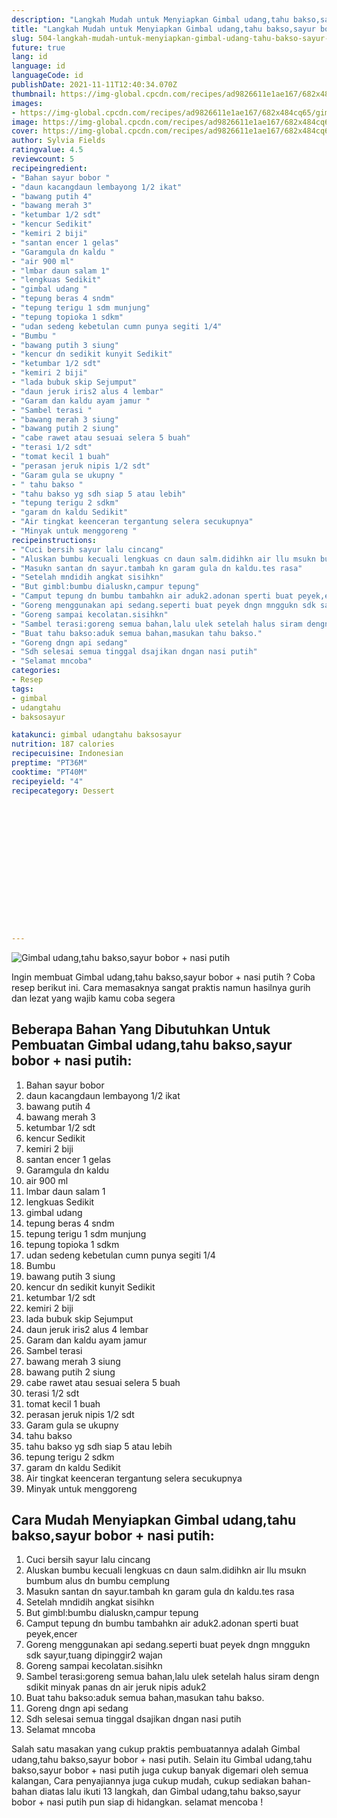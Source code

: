 ```yaml
---
description: "Langkah Mudah untuk Menyiapkan Gimbal udang,tahu bakso,sayur bobor + nasi putih, Bikin Ngiler"
title: "Langkah Mudah untuk Menyiapkan Gimbal udang,tahu bakso,sayur bobor + nasi putih, Bikin Ngiler"
slug: 504-langkah-mudah-untuk-menyiapkan-gimbal-udang-tahu-bakso-sayur-bobor-nasi-putih-bikin-ngiler
future: true
lang: id
language: id
languageCode: id
publishDate: 2021-11-11T12:40:34.070Z 
thumbnail: https://img-global.cpcdn.com/recipes/ad9826611e1ae167/682x484cq65/gimbal-udangtahu-baksosayur-bobor-nasi-putih-foto-resep-utama.webp
images:
- https://img-global.cpcdn.com/recipes/ad9826611e1ae167/682x484cq65/gimbal-udangtahu-baksosayur-bobor-nasi-putih-foto-resep-utama.webp
image: https://img-global.cpcdn.com/recipes/ad9826611e1ae167/682x484cq65/gimbal-udangtahu-baksosayur-bobor-nasi-putih-foto-resep-utama.webp
cover: https://img-global.cpcdn.com/recipes/ad9826611e1ae167/682x484cq65/gimbal-udangtahu-baksosayur-bobor-nasi-putih-foto-resep-utama.webp
author: Sylvia Fields
ratingvalue: 4.5
reviewcount: 5
recipeingredient:
- "Bahan sayur bobor "
- "daun kacangdaun lembayong 1/2 ikat"
- "bawang putih 4"
- "bawang merah 3"
- "ketumbar 1/2 sdt"
- "kencur Sedikit"
- "kemiri 2 biji"
- "santan encer 1 gelas"
- "Garamgula dn kaldu "
- "air 900 ml"
- "lmbar daun salam 1"
- "lengkuas Sedikit"
- "gimbal udang "
- "tepung beras 4 sndm"
- "tepung terigu 1 sdm munjung"
- "tepung topioka 1 sdkm"
- "udan sedeng kebetulan cumn punya segiti 1/4"
- "Bumbu "
- "bawang putih 3 siung"
- "kencur dn sedikit kunyit Sedikit"
- "ketumbar 1/2 sdt"
- "kemiri 2 biji"
- "lada bubuk skip Sejumput"
- "daun jeruk iris2 alus 4 lembar"
- "Garam dan kaldu ayam jamur "
- "Sambel terasi "
- "bawang merah 3 siung"
- "bawang putih 2 siung"
- "cabe rawet atau sesuai selera 5 buah"
- "terasi 1/2 sdt"
- "tomat kecil 1 buah"
- "perasan jeruk nipis 1/2 sdt"
- "Garam gula se ukupny "
- " tahu bakso "
- "tahu bakso yg sdh siap 5 atau lebih"
- "tepung terigu 2 sdkm"
- "garam dn kaldu Sedikit"
- "Air tingkat keenceran tergantung selera secukupnya"
- "Minyak untuk menggoreng "
recipeinstructions:
- "Cuci bersih sayur lalu cincang"
- "Aluskan bumbu kecuali lengkuas cn daun salm.didihkn air llu msukn bumbum alus dn bumbu cemplung"
- "Masukn santan dn sayur.tambah kn garam gula dn kaldu.tes rasa"
- "Setelah mndidih angkat sisihkn"
- "But gimbl:bumbu dialuskn,campur tepung"
- "Camput tepung dn bumbu tambahkn air aduk2.adonan sperti buat peyek,encer"
- "Goreng menggunakan api sedang.seperti buat peyek dngn mnggukn sdk sayur,tuang dipinggir2 wajan"
- "Goreng sampai kecolatan.sisihkn"
- "Sambel terasi:goreng semua bahan,lalu ulek setelah halus siram dengn sdikit minyak panas dn air jeruk nipis aduk2"
- "Buat tahu bakso:aduk semua bahan,masukan tahu bakso."
- "Goreng dngn api sedang"
- "Sdh selesai semua tinggal dsajikan dngan nasi putih"
- "Selamat mncoba"
categories:
- Resep
tags:
- gimbal
- udangtahu
- baksosayur

katakunci: gimbal udangtahu baksosayur 
nutrition: 187 calories
recipecuisine: Indonesian
preptime: "PT36M"
cooktime: "PT40M"
recipeyield: "4"
recipecategory: Dessert


     
    
    
    
    
    
    
    
    
    
    
      
    
---
```



![Gimbal udang,tahu bakso,sayur bobor + nasi putih](https://img-global.cpcdn.com/recipes/ad9826611e1ae167/682x484cq65/gimbal-udangtahu-baksosayur-bobor-nasi-putih-foto-resep-utama.webp)

Ingin membuat Gimbal udang,tahu bakso,sayur bobor + nasi putih ? Coba resep berikut ini. Cara memasaknya sangat praktis namun hasilnya gurih dan lezat yang wajib kamu coba segera

<!--inarticleads1-->

## Beberapa Bahan Yang Dibutuhkan Untuk Pembuatan Gimbal udang,tahu bakso,sayur bobor + nasi putih:

1. Bahan sayur bobor 
1. daun kacangdaun lembayong 1/2 ikat
1. bawang putih 4
1. bawang merah 3
1. ketumbar 1/2 sdt
1. kencur Sedikit
1. kemiri 2 biji
1. santan encer 1 gelas
1. Garamgula dn kaldu 
1. air 900 ml
1. lmbar daun salam 1
1. lengkuas Sedikit
1. gimbal udang 
1. tepung beras 4 sndm
1. tepung terigu 1 sdm munjung
1. tepung topioka 1 sdkm
1. udan sedeng kebetulan cumn punya segiti 1/4
1. Bumbu 
1. bawang putih 3 siung
1. kencur dn sedikit kunyit Sedikit
1. ketumbar 1/2 sdt
1. kemiri 2 biji
1. lada bubuk skip Sejumput
1. daun jeruk iris2 alus 4 lembar
1. Garam dan kaldu ayam jamur 
1. Sambel terasi 
1. bawang merah 3 siung
1. bawang putih 2 siung
1. cabe rawet atau sesuai selera 5 buah
1. terasi 1/2 sdt
1. tomat kecil 1 buah
1. perasan jeruk nipis 1/2 sdt
1. Garam gula se ukupny 
1.  tahu bakso 
1. tahu bakso yg sdh siap 5 atau lebih
1. tepung terigu 2 sdkm
1. garam dn kaldu Sedikit
1. Air tingkat keenceran tergantung selera secukupnya
1. Minyak untuk menggoreng 



<!--inarticleads2-->

## Cara Mudah Menyiapkan Gimbal udang,tahu bakso,sayur bobor + nasi putih:

1. Cuci bersih sayur lalu cincang
1. Aluskan bumbu kecuali lengkuas cn daun salm.didihkn air llu msukn bumbum alus dn bumbu cemplung
1. Masukn santan dn sayur.tambah kn garam gula dn kaldu.tes rasa
1. Setelah mndidih angkat sisihkn
1. But gimbl:bumbu dialuskn,campur tepung
1. Camput tepung dn bumbu tambahkn air aduk2.adonan sperti buat peyek,encer
1. Goreng menggunakan api sedang.seperti buat peyek dngn mnggukn sdk sayur,tuang dipinggir2 wajan
1. Goreng sampai kecolatan.sisihkn
1. Sambel terasi:goreng semua bahan,lalu ulek setelah halus siram dengn sdikit minyak panas dn air jeruk nipis aduk2
1. Buat tahu bakso:aduk semua bahan,masukan tahu bakso.
1. Goreng dngn api sedang
1. Sdh selesai semua tinggal dsajikan dngan nasi putih
1. Selamat mncoba




Salah satu masakan yang cukup praktis pembuatannya adalah  Gimbal udang,tahu bakso,sayur bobor + nasi putih. Selain itu  Gimbal udang,tahu bakso,sayur bobor + nasi putih  juga cukup banyak digemari oleh semua kalangan, Cara penyajiannya juga cukup mudah, cukup sediakan bahan-bahan diatas lalu ikuti 13 langkah, dan  Gimbal udang,tahu bakso,sayur bobor + nasi putih  pun siap di hidangkan. selamat mencoba !

